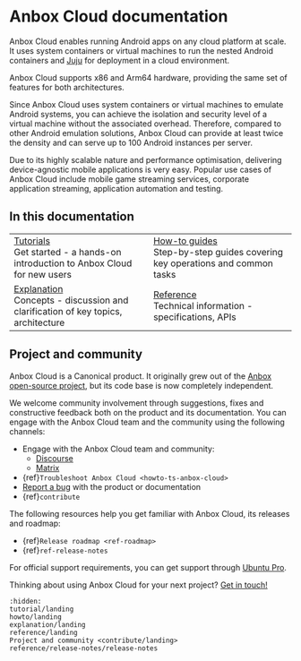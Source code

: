 # Anbox Cloud documentation

Anbox Cloud enables running Android apps on any cloud platform at scale. It uses system containers or virtual machines to run the nested Android containers and [Juju](https://juju.is/) for deployment in a cloud environment.

Anbox Cloud supports x86 and Arm64 hardware, providing the same set of features for both architectures.

Since Anbox Cloud uses system containers or virtual machines to emulate Android systems, you can achieve the isolation and security level of a virtual machine without the associated overhead. Therefore, compared to other Android emulation solutions, Anbox Cloud can provide at least twice the density and can serve up to 100 Android instances per server.

Due to its highly scalable nature and performance optimisation, delivering device-agnostic mobile applications is very easy. Popular use cases of Anbox Cloud include mobile game streaming services, corporate application streaming, application automation and testing.

## In this documentation

| | |
|--|--|
|  [Tutorials](/tutorial/landing.md)</br>  Get started - a hands-on introduction to Anbox Cloud for new users </br> |  [How-to guides](/howto/landing.md) </br> Step-by-step guides covering key operations and common tasks |
|  [Explanation](/explanation/landing.md) </br> Concepts - discussion and clarification of key topics, architecture  | [Reference](/reference/landing.md) </br> Technical information - specifications, APIs |

## Project and community

Anbox Cloud is a Canonical product. It originally grew out of the [Anbox open-source project](https://github.com/anbox), but its code base is now completely independent.

We welcome community involvement through suggestions, fixes and constructive feedback both on the product and its documentation. You can engage with the Anbox Cloud team and the community using the following channels:

- Engage with the Anbox Cloud team and community:
  - [Discourse](https://discourse.ubuntu.com/c/anbox-cloud/users/148)
  - [Matrix](https://matrix.to/#/#anbox-cloud:ubuntu.com)
- {ref}`Troubleshoot Anbox Cloud <howto-ts-anbox-cloud>`
- [Report a bug](https://bugs.launchpad.net/anbox-cloud/+bugs) with the product or documentation
- {ref}`contribute`

The following resources help you get familiar with Anbox Cloud, its releases and roadmap:

- {ref}`Release roadmap <ref-roadmap>`
- {ref}`ref-release-notes`

For official support requirements, you can get support through [Ubuntu Pro](https://ubuntu.com/support).


Thinking about using Anbox Cloud for your next project? [Get in touch!](https://anbox-cloud.io/contact-us)

```{toctree}
:hidden:
tutorial/landing
howto/landing
explanation/landing
reference/landing
Project and community <contribute/landing>
reference/release-notes/release-notes
```
